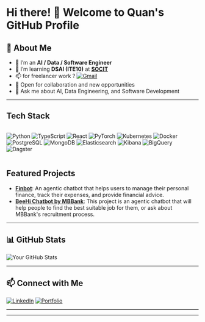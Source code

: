 # Hi there! 👋 Welcome to Quan's GitHub Profile

## 🚀 About Me

- 🔭 I’m an **AI / Data / Software Engineer**
- 🌱 I’m learning **DSAI (ITE10)** at **[SOCIT](https://soict.hust.edu.vn/)**
- 📫 for freelancer work ? [![Gmail](https://img.shields.io/badge/Gmail-D14836?style=flat&logo=gmail&logoColor=white)](mailto:hust.quanduongminh@gmail.com)
- 👔 Open for collaboration and new opportunities
- 💬 Ask me about AI, Data Engineering, and Software Development

---

## Tech Stack

<div style="display: flex; flex-wrap: wrap; gap: 4px;">

![Python](https://img.shields.io/badge/Python-3776AB?style=for-the-badge&logo=python&logoColor=white)
![TypeScript](https://img.shields.io/badge/TypeScript-3178C6?style=for-the-badge&logo=typescript&logoColor=white)
![React](https://img.shields.io/badge/React-61DAFB?style=for-the-badge&logo=react&logoColor=black)
![PyTorch](https://img.shields.io/badge/PyTorch-EE4C2C?style=for-the-badge&logo=pytorch&logoColor=white)
![Kubernetes](https://img.shields.io/badge/Kubernetes-326CE5?style=for-the-badge&logo=kubernetes&logoColor=white)
![Docker](https://img.shields.io/badge/Docker-2496ED?style=for-the-badge&logo=docker&logoColor=white)
![PostgreSQL](https://img.shields.io/badge/PostgreSQL-4169E1?style=for-the-badge&logo=postgresql&logoColor=white)
![MongoDB](https://img.shields.io/badge/MongoDB-47A248?style=for-the-badge&logo=mongodb&logoColor=white)
![Elasticsearch](https://img.shields.io/badge/Elasticsearch-005571?style=for-the-badge&logo=elasticsearch&logoColor=white)
![Kibana](https://img.shields.io/badge/Kibana-005571?style=for-the-badge&logo=kibana&logoColor=white)
![BigQuery](https://img.shields.io/badge/BigQuery-4285F4?style=for-the-badge&logo=google-cloud&logoColor=white)
![Dagster](https://img.shields.io/badge/Dagster-1A181A?style=for-the-badge&logo=dagster&logoColor=white)

</div>

## Featured Projects

- [**Finbot**](https://github.com/datvodinh/finbot): An agentic chatbot that helps users to manage their personal finance, track their expenses, and provide financial advice.
- [**BeeHi Chatbot by MBBank**](https://careers.mbbank.com.vn/): This project is an agentic chatbot that will help people to find the best suitable job for them, or ask about MBBank's recruitment process.
---

## 📊 GitHub Stats

![Your GitHub Stats](https://github-readme-stats.vercel.app/api?username=2uanDM&show_icons=true&theme=radical)

---

## 📫 Connect with Me

[![LinkedIn](https://img.shields.io/badge/LinkedIn-0077B5?style=for-the-badge&logo=linkedin&logoColor=white)](https://www.linkedin.com/in/quan1005/)
[![Portfolio](https://img.shields.io/badge/Portfolio-000?style=for-the-badge&logo=firefox&logoColor=white)](https://quandm.dev)

---

---
